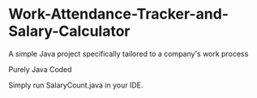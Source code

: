 # Work-Attendance-Tracker-and-Salary-Calculator
A simple Java project specifically tailored to a company's work process

Purely Java Coded

Simply run SalaryCount.java in your IDE.
